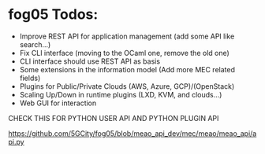 # fog05 Todos:

- Improve REST API for application management (add some API like search...)
- Fix CLI interface (moving to the OCaml one, remove the old one)
- CLI interface should use REST API as basis
- Some extensions in the information model (Add more MEC related fields)
- Plugins for Public/Private Clouds (AWS, Azure, GCP)/(OpenStack)
- Scaling Up/Down in runtime plugins (LXD, KVM, and clouds...)
- Web GUI for interaction







CHECK THIS FOR PYTHON USER API AND PYTHON PLUGIN API

https://github.com/5GCity/fog05/blob/meao_api_dev/mec/meao/meao_api/api.py